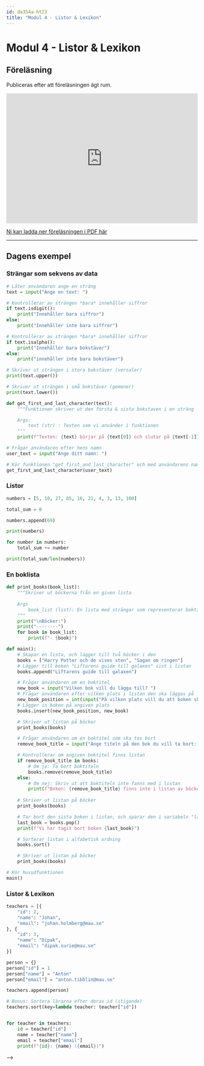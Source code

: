 ```yaml
---
id: da354a-ht23
title: "Modul 4 - Listor & Lexikon"
---
```


# Modul 4 - Listor & Lexikon

## Föreläsning

Publiceras efter att föreläsningen ägt rum.


<div class="frame">
    <div style="left: 0; width: 100%; height: 0; position: relative; padding-bottom: 56.2696%; padding-top: 58px;"><iframe src="https://www.slideshare.net/slideshow/embed_code/key/HEz8QScQLRdQgA" style="top: 0; left: 0; width: 100%; height: 100%; position: absolute; border: 0;" allowfullscreen scrolling="no"></iframe></div>
</div>

[Ni kan ladda ner föreläsningen i PDF här](../pdf/2023-listor.pdf)

---

<!--
<div class="video-frame">
    <div style="left: 0; width: 100%; height: 0; position: relative; padding-bottom: 56.25%;"><iframe src="https://www.youtube.com/embed/LE7bjJ_0zHA?rel=0" style="top: 0; left: 0; width: 100%; height: 100%; position: absolute; border: 0;" allowfullscreen scrolling="no" allow="accelerometer; clipboard-write; encrypted-media; gyroscope; picture-in-picture;"></iframe></div>
</div>
-->

## Dagens exempel

### Strängar som sekvens av data

```python
# Låter användaren ange en sträng
text = input("Ange en text: ")

# Kontrollerar av strängen *bara* innehåller siffror
if text.isdigit():
    print("Innehåller bara siffror")
else:
    print("Innehåller inte bara siffror")

# Kontrollerar av strängen *bara* innehåller siffror
if text.isalpha():
    print("Innehåller bara bokstäver")
else:
    print("innehåller inte bara bokstäver")

# Skriver ut strängen i stora bokstäver (versaler)
print(text.upper())

# Skriver ut strängen i små bokstäver (gemener)
print(text.lower())

def get_first_and_last_character(text):
    """Funktionen skriver ut den första & sista bokstaven i en sträng

    Args:
        text (str) : Texten som vi använder i funktionen
    """
    print(f"Texten: {text} börjar på {text[0]} och slutar på {text[-1]}")

# Frågar användaren efter hens namn
user_text = input("Ange ditt namn: ")

# Kör funktionen "get_first_and_last_character" och med användarens namn
get_first_and_last_character(user_text)
```

### Listor

```python
numbers = [5, 10, 27, 85, 16, 21, 4, 3, 13, 100]

total_sum = 0

numbers.append(69)

print(numbers)

for number in numbers:
    total_sum += number

print(total_sum/len(numbers))
```

### En boklista

```python
def print_books(book_list):
    """Skriver ut böckerna från en given lista
    
    Args
        book_list (list): En lista med strängar som representerar boktitlar
    """
    print("\nBöcker:")
    print("--------")
    for book in book_list:
        print(f"- {book}")

def main():
    # Skapar en lista, och lägger till två böcker i den
    books = ["Harry Potter och de vises sten", "Sagan om ringen"]
    # Lägger till boken "Liftarens guide till galaxen" sist i listan
    books.append("Liftarens guide till galaxen")

    # Frågar användaren om en boktitel
    new_book = input("Vilken bok vill du lägga till? ")
    # Frågar användaren efter vilken plats i listan den ska läggas på
    new_book_position = int(input("På vilken plats vill du att boken ska ligga? "))
    # Lägger in boken på angiven plats
    books.insert(new_book_position, new_book)

    # Skriver ut listan på böcker
    print_books(books)

    # Frågar användaren om en boktitel som ska tas bort
    remove_book_title = input("Ange titeln på den bok du vill ta bort: ")

    # Kontrollerar om angiven boktitel finns listan
    if remove_book_title in books:
        # Om ja: Ta bort boktiteln
        books.remove(remove_book_title)
    else:
        # Om nej: Skriv ut att boktiteln inte fanns med i listan
        print(f"Boken: {remove_book_title} finns inte i listan av böcker!")
    
    # Skriver ut listan på böcker
    print_books(books)

    # Tar bort den sista boken i listan, och sparar den i variabeln "last_book"
    last_book = books.pop()
    print(f"Vi har tagit bort boken {last_book}")

    # Sorterar listan i alfabetisk ordning
    books.sort()

    # Skriver ut listan på böcker
    print_books(books)

# Kör huvudfunktionen
main()

```

### Listor & Lexikon

```python
teachers = [{
    "id": 2,
    "name": "Johan",
    "email": "johan.holmberg@mau.se"
}, {
    "id": 3,
    "name": "Dipak",
    "email": "dipak.surie@mau.se"
}]

person = {}
person["id"] = 1
person["name"] = "Anton"
person["email"] = "anton.tibblin@mau.se"

teachers.append(person)

# Bonus: Sortera lärarna efter deras id (stigande)
teachers.sort(key=lambda teacher: teacher["id"])


for teacher in teachers:
    id = teacher["id"]
    name = teacher["name"]
    email = teacher["email"]
    print(f"{id}: {name} ({email})")


```

-->